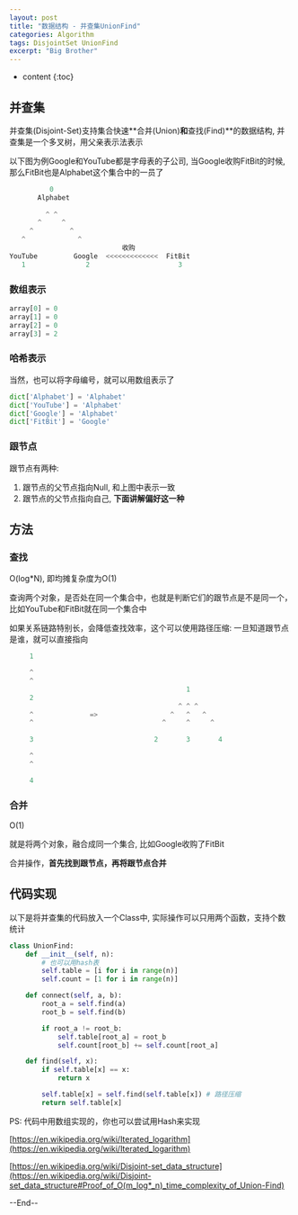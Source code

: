 ```yaml
---
layout: post
title: "数据结构 - 并查集UnionFind"
categories: Algorithm
tags: DisjointSet UnionFind
excerpt: "Big Brother"
---
```


* content
{:toc}

## 并查集

并查集(Disjoint-Set)支持集合快速**合并(Union)**和**查找(Find)**的数据结构, 并查集是一个多叉树，用父亲表示法表示

以下图为例Google和YouTube都是字母表的子公司, 当Google收购FitBit的时候, 那么FitBit也是Alphabet这个集合中的一员了

```python
          0
       Alphabet    
       
         ^ ^
       ^     ^
     ^         ^
   ^             ^
                            收购
YouTube         Google  <<<<<<<<<<<<<  FitBit              
   1               2                      3

```

### 数组表示

```python
array[0] = 0
array[1] = 0
array[2] = 0
array[3] = 2
```

### 哈希表示

当然，也可以将字母编号，就可以用数组表示了

```python
dict['Alphabet'] = 'Alphabet'
dict['YouTube'] = 'Alphabet'
dict['Google'] = 'Alphabet'
dict['FitBit'] = 'Google' 
```

### 跟节点

跟节点有两种:

1. 跟节点的父节点指向Null, 和上图中表示一致
2. 跟节点的父节点指向自己, **下面讲解偏好这一种**

## 方法

### 查找

O(log*N), 即均摊复杂度为O(1)

查询两个对象，是否处在同一个集合中，也就是判断它们的跟节点是不是同一个， 比如YouTube和FitBit就在同一个集合中

如果关系链路特别长，会降低查找效率，这个可以使用路径压缩: 一旦知道跟节点是谁，就可以直接指向

```python
     1

     ^
     ^
                                            1
     2                                   
                                          ^ ^ ^
     ^              =>                  ^   ^   ^
     ^                                ^     ^     ^
     
     3                              2       3       4

     ^
     ^

     4
```

### 合并

O(1)

就是将两个对象，融合成同一个集合, 比如Google收购了FitBit

合并操作，**首先找到跟节点，再将跟节点合并**


## 代码实现

以下是将并查集的代码放入一个Class中, 实际操作可以只用两个函数，支持个数统计

```python
class UnionFind:
    def __init__(self, n):
        # 也可以用hash表
        self.table = [i for i in range(n)] 
        self.count = [1 for i in range(n)]

    def connect(self, a, b):
        root_a = self.find(a)
        root_b = self.find(b)

        if root_a != root_b:
            self.table[root_a] = root_b
            self.count[root_b] += self.count[root_a]

    def find(self, x):
        if self.table[x] == x:
            return x

        self.table[x] = self.find(self.table[x]) # 路径压缩
        return self.table[x]
```

PS: 代码中用数组实现的，你也可以尝试用Hash来实现

[https://en.wikipedia.org/wiki/Iterated_logarithm](https://en.wikipedia.org/wiki/Iterated_logarithm)

[https://en.wikipedia.org/wiki/Disjoint-set_data_structure](https://en.wikipedia.org/wiki/Disjoint-set_data_structure#Proof_of_O(m_log*_n)_time_complexity_of_Union-Find)

--End--